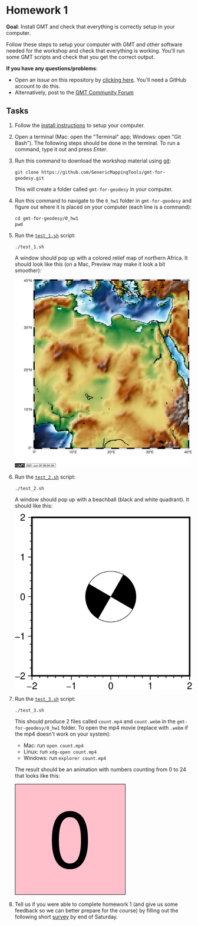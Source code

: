 # Homework 1

**Goal**: Install GMT and check that everything is correctly setup in your computer.

Follow these steps to setup your computer with GMT and other software needed for the
workshop and check that everything is working. You'll run some GMT scripts and check
that you get the correct output.

**If you have any questions/problems**:

* Open an *Issue* on this repository by
  [clicking here](https://github.com/GenericMappingTools/gmt-for-geodesy/issues/new/choose).
  You'll need a GitHub account to do this.
* Alternatively, post to the [GMT Community Forum](https://forum.generic-mapping-tools.org/)

## Tasks

1. Follow the [install instructions](../INSTALL.md) to setup your computer.
2. Open a terminal (Mac: open the "Terminal" app; Windows: open "Git Bash").
   The following steps should be done in the terminal.
   To run a command, type it out and press *Enter*.
3. Run this command to download the workshop material using [git](https://en.wikipedia.org/wiki/Git):

   ```
   git clone https://github.com/GenericMappingTools/gmt-for-geodesy.git
   ```

   This will create a folder called `gmt-for-geodesy` in your computer.
4. Run this command to navigate to the `0_hw1` folder in `gmt-for-geodesy` and figure
   out where it is placed on your computer (each line is a command):

   ```
   cd gmt-for-geodesy/0_hw1
   pwd
   ```

5. Run the [`test_1.sh`](test_1.sh) script:

   ```
   ./test_1.sh
   ```

   A window should pop up with a colored relief map of northern Africa. It should look
   like this (on a Mac, Preview may make it look a bit smoother):

   ![`gmt-for-geodesy/0_hw1/output/test1.pdf`](output/test1.png)
6. Run the [`test_2.sh`](test_2.sh) script:

   ```
   ./test_2.sh
   ```
   A window should pop up with a beachball (black and white quadrant).
   It should like this:

   ![`gmt-for-geodesy/0_hw1/output/test2.pdf`](output/test2.png)


7. Run the [`test_3.sh`](test_3.sh) script:

   ```
   ./test_3.sh
   ```

   This should produce 2 files called `count.mp4` and `count.webm` in the
   `gmt-for-geodesy/0_hw1` folder. To open the mp4 movie (replace with `.webm`
   if the mp4 doesn't work on your system):

   * Mac: run `open count.mp4`
   * Linux: run `xdg-open count.mp4`
   * Windows: run `explorer count.mp4`

   The result should be an animation with numbers counting from 0 to 24 that looks like
   this:

   ![`gmt-for-geodesy/0_hw1/output/count.mp4`](output/count.gif)
8. Tell us if you were able to complete homework 1 (and give us some feedback so we can better prepare for the course) by filling out
   the following short [survey](https://forms.gle/szi71wDKSmgXgVaY6) by end of Saturday.
